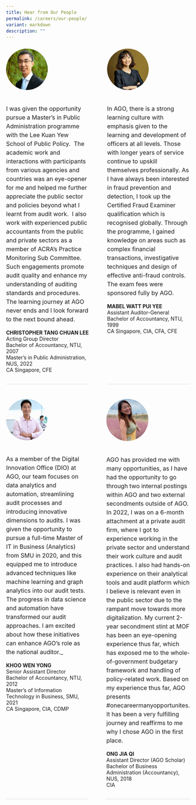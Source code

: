 ```yaml
---
title: Hear from Our People
permalink: /careers/our-people/
variant: markdown
description: ""
---
```

<style>
      .testimonial-container {
        display: flex;
        column-gap: 50px;
      }
      .testimonial {
        display: flex;
        flex-direction: column;
        margin-bottom: 30px;
        padding: 10px 0 30px 0;
        border-bottom: 1px solid #dddddd;
        column-gap: 50px;
        flex: 1;
      }
	
	.testimonial-image {
		margin-bottom: 20px;
	}

      .testimonial-image img {
        width: 50%;
				border-radius: 50%
      }

      .testimonial-content {
        flex: 1;
      }
	
	      .testimonial-content p {
	font-size: 16px;
	line-height: 1.5;
      }

      .testimonial-content i {
        font-style: italic;
      }
	
	@media only screen and (max-width: 600px) {
			.testimonial-container {
			flex-direction: column;
			}
	$
.testimonial-image img {
width: 30%;
}
</style>
<div class="testimonial-container">
    <div class="testimonial">
      <div class="testimonial-image">
        <img src="/images/Hear_from_our_people/christopher_tang.png" alt="Photo">
      </div>
      <div class="testimonial-content">
        <p>
I was given the opportunity pursue a Master’s in Public Administration programme with the Lee Kuan Yew School of Public Policy.&nbsp; The academic work and interactions with participants from various agencies and countries was an eye-opener for me and helped me further appreciate the public sector and policies beyond what I learnt from audit work.&nbsp; I also work with experienced public accountants from the public and private sectors as a member of ACRA’s Practice Monitoring Sub Committee. Such engagements promote audit quality and enhance my understanding of auditing standards and procedures. The learning journey at AGO never ends and I look forward to the next bound ahead.
        </p>
        <strong>CHRISTOPHER TANG CHUAN LEE</strong><br>
				Acting Group Director<br>
Bachelor of Accountancy, NTU, 2007<br>
Master’s in Public Administration, NUS, 2022<br>
					CA Singapore, CFE
      </div>
    </div>
    <div class="testimonial">
      <div class="testimonial-image">
        <img src="/images/Hear_from_our_people/mabel_watt.png" alt="Photo">
      </div>
      <div class="testimonial-content">
        <p>
In AGO, there is a strong learning culture with emphasis given to the learning and development of officers at all levels. Those with longer years of service continue to upskill themselves professionally. As I have always been interested in fraud prevention and detection, I took up the Certified Fraud Examiner qualification which is recognised globally. Through the programme, I gained knowledge on areas such as complex financial transactions, investigative techniques and design of effective anti-fraud controls. The exam fees were sponsored fully by AGO.
        </p>
        <strong>MABEL WATT PUI YEE</strong><br>
				Assistant Auditor-General<br>
Bachelor of Accountancy, NTU, 1999<br>
					CA Singapore, CIA, CFA, CFE
      </div>
    </div>
  </div>
<div class="testimonial-container">
	<div class="testimonial">
      <div class="testimonial-image">
        <img src="/images/Hear_from_our_people/khoo_wen_yong.png" alt="Photo">
      </div>
      <div class="testimonial-content">
        <p>
          As a member of the Digital Innovation Office (DIO) at AGO, our team focuses on data analytics and automation, streamlining audit processes and introducing innovative dimensions to audits. I was given the opportunity to pursue a full-time Master of IT in Business (Analytics) from SMU in 2020, and this equipped me to introduce advanced techniques like machine learning and graph analytics into our audit tests. The progress in data science and automation have transformed our audit approaches. I am excited about how these initiatives can enhance AGO’s role as the national auditor._
        </p>
        <strong>KHOO WEN YONG</strong><br>
Senior Assistant Director<br>
Bachelor of Accountancy, NTU, 2012<br>
Master’s of Information Technology in Business, SMU, 2021<br>
					CA Singapore, CIA, CDMP
      </div>
    </div>
    <div class="testimonial">
      <div class="testimonial-image">
        <img src="/images/Hear_from_our_people/ong_jia_qi.png" alt="Photo">
      </div>
      <div class="testimonial-content">
        <p>
         AGO has provided me with many opportunities, as I have had the opportunity to go through two internal postings within AGO and two external secondments outside of AGO. In 2022, I was on a 6-month attachment at a private audit firm, where I got to experience working in the private sector and understand their work culture and audit practices. I also had hands-on experience on their analytical tools and audit platform which I believe is relevant even in the public sector due to the rampant move towards more digitalization. My current 2-year secondment stint at MOF has been an eye-opening experience thus far, which has exposed me to the whole-of-government budgetary framework and handling of policy-related work. Based on my experience thus far, AGO presents #onecareermanyopportunites. It has been a very fulfilling journey and reaffirms to me why I chose AGO in the first place.
        </p>
        <strong>ONG JIA QI</strong><br>
				Assistant Director (AGO Scholar)<br>
				Bachelor of Business Administration (Accountancy), NUS, 2018<br>
				CIA
      </div>
    </div>
    
  </div>